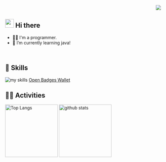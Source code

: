 <!-- 1. GitHub usernameを変更 -->
<div align="right">
  <img src="https://komarev.com/ghpvc/?username=yuppe44" />
</div>


<!-- 2. プロフィールや連絡先を変更 -->
## <img src="https://media.giphy.com/media/hvRJCLFzcasrR4ia7z/giphy.gif" width="28"> Hi there

- 🧑‍💻 I'm a programmer.
- 🌱 I’m currently learning java!
<br>


<!-- 3. 好きな技術スタックに変更 -->
<!-- ライトモート：theme=light, ダークモート：theme=dark -->
<!-- アイコンの選択肢一覧：https://arc.net/l/quote/zizyykfh -->
## 🌱 Skills
<img alt="my skills" src="https://skillicons.dev/icons?theme=dark&perline=7&i=html,css,js,python,terraform,flask,java,azure,visualstudio,vscode,eclipse" />
<a href="https://www.openbadge-global.com/ns/portal/openbadge/public/assertions/user/ZnhOc3hNVmsyME5Pd3ZyaEVoT20zZz09" target="_blank">Open Badges Wallet</a>
<br>

<!-- 4. GitHub usernameを変更, 2箇所 -->
<!-- ライトモート：theme=light, ダークモート：theme=vue-dark  -->
## 🏃‍♀️ Activities
<div align="left"> 
  <img alt="Top Langs" height="170px" src="https://github-readme-stats.vercel.app/api?username=yuppe44&theme=vue-dark&layout=compact" />
  <img alt="github stats" height="170px" src="https://github-readme-stats.vercel.app/api/top-langs/?username=yuppe44&theme=vue-dark&layout=compact" />
</div>


<!--
This repository is a ✨ _special_ ✨ repository because its `README.md` (this file) appears on your GitHub profile.

Here are some ideas to get you started:

- 🔭 I’m currently working on ...
- 🌱 I’m currently learning ...
- 👯 I’m looking to collaborate on ...
- 🤔 I’m looking for help with ...
- 💬 Ask me about ...
- 📫 How to reach me: ...
- 😄 Pronouns: ...
- ⚡ Fun fact: ...
-->


